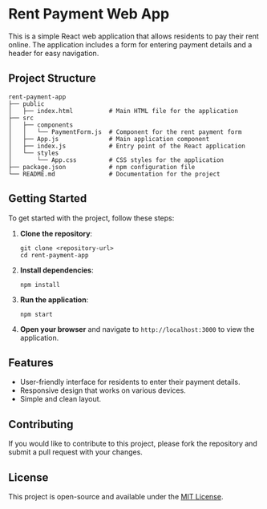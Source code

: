 # Rent Payment Web App

This is a simple React web application that allows residents to pay their rent online. The application includes a form for entering payment details and a header for easy navigation.

## Project Structure

```
rent-payment-app
├── public
│   ├── index.html          # Main HTML file for the application
├── src
│   ├── components
│   │   └── PaymentForm.js  # Component for the rent payment form
│   ├── App.js              # Main application component
│   ├── index.js            # Entry point of the React application
│   └── styles
│       └── App.css         # CSS styles for the application
├── package.json            # npm configuration file
└── README.md               # Documentation for the project
```

## Getting Started

To get started with the project, follow these steps:

1. **Clone the repository**:
   ```
   git clone <repository-url>
   cd rent-payment-app
   ```

2. **Install dependencies**:
   ```
   npm install
   ```

3. **Run the application**:
   ```
   npm start
   ```

4. **Open your browser** and navigate to `http://localhost:3000` to view the application.

## Features

- User-friendly interface for residents to enter their payment details.
- Responsive design that works on various devices.
- Simple and clean layout.

## Contributing

If you would like to contribute to this project, please fork the repository and submit a pull request with your changes.

## License

This project is open-source and available under the [MIT License](LICENSE).